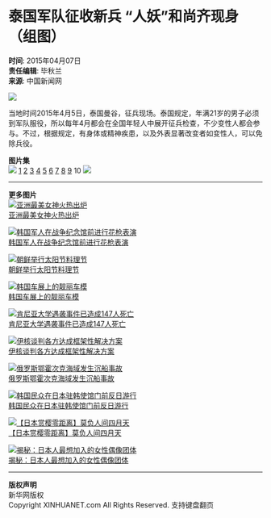 # 泰国军队征收新兵 “人妖”和尚齐现身（组图）

**时间**: 2015年04月07日  
**责任编辑**: 毕秋兰  
**来源**: 中国新闻网  

![](http://news.xinhuanet.com/photo/2015-04/07/127661192_14283591005121n.jpg)

当地时间2015年4月5日，泰国曼谷，征兵现场。泰国规定，年满21岁的男子必须到军队服役，所以每年4月都会在全国年轻人中展开征兵检查，不少变性人都会参与。不过，根据规定，有身体或精神疾患，以及外表显著改变者如变性人，可以免除兵役。

**图片集**  
[![](http://www.xinhuanet.com/photo/static/articlel.gif)](http://news.xinhuanet.com/world/2015-04/07/c_127661386_9.htm) [1](http://news.xinhuanet.com/world/2015-04/07/c_127661386.htm) [2](http://news.xinhuanet.com/world/2015-04/07/c_127661386_2.htm) [3](http://news.xinhuanet.com/world/2015-04/07/c_127661386_3.htm) [4](http://news.xinhuanet.com/world/2015-04/07/c_127661386_4.htm) [5](http://news.xinhuanet.com/world/2015-04/07/c_127661386_5.htm) [6](http://news.xinhuanet.com/world/2015-04/07/c_127661386_6.htm) [7](http://news.xinhuanet.com/world/2015-04/07/c_127661386_7.htm) [8](http://news.xinhuanet.com/world/2015-04/07/c_127661386_8.htm) [9](http://news.xinhuanet.com/world/2015-04/07/c_127661386_9.htm) 10 [![](http://www.xinhuanet.com/photo/static/articler.gif)](http://news.xinhuanet.com/world/2015-04/07/c_127661386_11.htm)

---

**更多图片**  
[![亚洲最美女神火热出炉](../../titlepic/1114874392_title1n.jpg)](http://news.xinhuanet.com/world/2015-04/05/c_127658472.htm)  
[亚洲最美女神火热出炉](http://news.xinhuanet.com/world/2015-04/05/c_127658472.htm)  

[![韩国军人在战争纪念馆前进行花枪表演](../../titlepic/1114871115_title1n.jpg)](http://news.xinhuanet.com/world/2015-04/04/c_127656569.htm)  
[韩国军人在战争纪念馆前进行花枪表演](http://news.xinhuanet.com/world/2015-04/04/c_127656569.htm)  

[![朝鲜举行太阳节料理节](../../titlepic/1114871040_title1n.jpg)](http://news.xinhuanet.com/world/2015-04/04/c_127656622.htm)  
[朝鲜举行太阳节料理节](http://news.xinhuanet.com/world/2015-04/04/c_127656622.htm)  

[![韩国车展上的靓丽车模](../../titlepic/1114860728_title1n.jpg)](http://news.xinhuanet.com/world/2015-04/03/c_127654382.htm)  
[韩国车展上的靓丽车模](http://news.xinhuanet.com/world/2015-04/03/c_127654382.htm)  

[![肯尼亚大学遇袭事件已造成147人死亡](../../titlepic/1114859010_title1n.jpg)](http://news.xinhuanet.com/world/2015-04/03/c_127653278.htm)  
[肯尼亚大学遇袭事件已造成147人死亡](http://news.xinhuanet.com/world/2015-04/03/c_127653278.htm)  

[![伊核谈判各方达成框架性解决方案](../../titlepic/1114859003_title1n.jpg)](http://news.xinhuanet.com/world/2015-04/03/c_127653703.htm)  
[伊核谈判各方达成框架性解决方案](http://news.xinhuanet.com/world/2015-04/03/c_127653703.htm)  

[![俄罗斯鄂霍次克海域发生沉船事故](../../titlepic/1114858998_title1n.jpg)](http://news.xinhuanet.com/world/2015-04/03/c_127653284.htm)  
[俄罗斯鄂霍次克海域发生沉船事故](http://news.xinhuanet.com/world/2015-04/03/c_127653284.htm)  

[![韩国民众在日本驻韩使馆门前反日游行](../../titlepic/1114845865_title1n.jpg)](http://news.xinhuanet.com/world/2015-04/02/c_127649494.htm)  
[韩国民众在日本驻韩使馆门前反日游行](http://news.xinhuanet.com/world/2015-04/02/c_127649494.htm)  

[![【日本赏樱零距离】莫负人间四月天](../../titlepic/134127309_1428303840657_title1n.jpg)](http://japan.xinhuanet.com/2015-04/07/c_134127309.htm)  
[【日本赏樱零距离】莫负人间四月天](http://japan.xinhuanet.com/2015-04/07/c_134127309.htm)  

[![揭秘：日本人最想加入的女性偶像团体](../../titlepic/134127148_1428290493553_title1n.jpg)](http://japan.xinhuanet.com/2015-04/07/c_134127148.htm)  
[揭秘：日本人最想加入的女性偶像团体](http://japan.xinhuanet.com/2015-04/07/c_134127148.htm)  

---

**版权声明**  
新华网版权  
Copyright XINHUANET.com All Rights Reserved. 支持键盘翻页